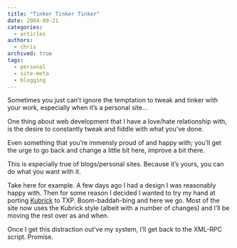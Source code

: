 ```yaml
---
title: "Tinker Tinker Tinker"
date: 2004-09-21
categories:
  - articles
authors:
  - chris
archived: true
tags:
  - personal
  - site-meta
  - blogging
---
```


Sometimes you just can’t ignore the temptation to tweak and tinker with your work, especially when it’s a personal site…

One thing about web development that I have a love/hate relationship with, is the desire to constantly tweak and fiddle with what you’ve done.

Even something that you’re immensly proud of and happy with; you’ll get the urge to go back and change a little bit here, improve a bit there.

This is especially true of blogs/personal sites. Because it’s yours, you can do what you want with it.

Take here for example. A few days ago I had a design I was reasonably happy with. Then for some reason I decided I wanted to try my hand at porting [Kubrick](https://web.archive.org/web/20041010074620/http://www.binarybonsai.com/kubrick) to TXP. Boom-baddah-bing and here we go. Most of the site now uses the Kubrick style (albeit with a number of changes) and I’ll be moving the rest over as and when.

Once I get this distraction out’ve my system, I’ll get back to the XML-RPC script. Promise.
